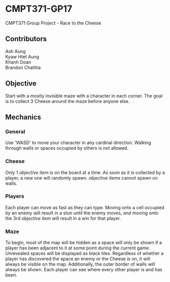 # CMPT371-GP17
CMPT371 Group Project - Race to the Cheese
## Contributors
Ash Aung<br>
Kyaw Htet Aung<br>
Khanh Doan<br>
Brandon Chattha<br>

## Objective
Start with a mostly invisible maze with a character in each corner. The goal is to collect 3 Cheese around the maze before anyone else.
## Mechanics
### General
Use 'WASD' to move your character in any cardinal direction. Walking through walls or spaces occupied by others is not allowed.
### Cheese
Only 1 *objective item* is on the board at a time. As soon as it is collected by a player, a new one will randomly spawn. *objective item*s cannot spawn on walls.
### Players
Each player can move as fast as they can type. Moving onto a cell occupied by an enemy will result in a stun until the enemy moves, and moving onto the 3rd *objective item* will result in a win for that player.
### Maze
To begin, most of the map will be hidden as a space will only be shown if a player has been adjacent to it at some point during the current game. Unrevealed spaces will be displayed as black tiles. Regardless of whether a player has discovered the space an enemy or the Cheese is on, it will always be visible on the map. Additionally, the outer border of walls will always be shown. Each player can see where every other player is and has been.
